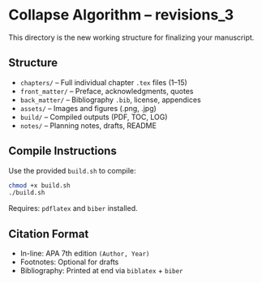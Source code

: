 # Collapse Algorithm – revisions_3

This directory is the new working structure for finalizing your manuscript.

## Structure

- `chapters/` – Full individual chapter `.tex` files (1–15)
- `front_matter/` – Preface, acknowledgments, quotes
- `back_matter/` – Bibliography `.bib`, license, appendices
- `assets/` – Images and figures (.png, .jpg)
- `build/` – Compiled outputs (PDF, TOC, LOG)
- `notes/` – Planning notes, drafts, README

## Compile Instructions

Use the provided `build.sh` to compile:

```bash
chmod +x build.sh
./build.sh
```

Requires: `pdflatex` and `biber` installed.

## Citation Format

- In-line: APA 7th edition `(Author, Year)`
- Footnotes: Optional for drafts
- Bibliography: Printed at end via `biblatex` + `biber`